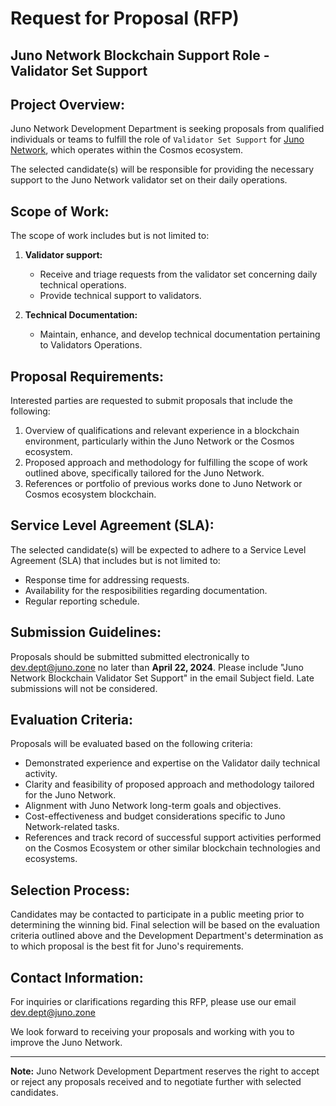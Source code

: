 # Request for Proposal (RFP)

## Juno Network Blockchain Support Role - Validator Set Support

## Project Overview:

Juno Network Development Department is seeking proposals from qualified individuals or teams to fulfill the role of `Validator Set Support` for [Juno Network](https://junonetwork.io), which operates within the Cosmos ecosystem.

The selected candidate(s) will be responsible for providing the necessary support to the Juno Network validator set on their daily operations.

## Scope of Work:

The scope of work includes but is not limited to:

1. **Validator support:**

   - Receive and triage requests from the validator set concerning daily technical operations.
   - Provide technical support to validators.

2. **Technical Documentation:**
   - Maintain, enhance, and develop technical documentation pertaining to Validators Operations.

## Proposal Requirements:

Interested parties are requested to submit proposals that include the following:

1. Overview of qualifications and relevant experience in a blockchain environment, particularly within the Juno Network or the Cosmos ecosystem.
2. Proposed approach and methodology for fulfilling the scope of work outlined above, specifically tailored for the Juno Network.
3. References or portfolio of previous works done to Juno Network or Cosmos ecosystem blockchain.

## Service Level Agreement (SLA):

The selected candidate(s) will be expected to adhere to a Service Level Agreement (SLA) that includes but is not limited to:

- Response time for addressing requests.
- Availability for the resposibilities regarding documentation.
- Regular reporting schedule.

## Submission Guidelines:

Proposals should be submitted submitted electronically to [dev.dept@juno.zone](mailto:dev.dept@juno.zone) no later than **April 22, 2024**. Please include "Juno Network Blockchain Validator Set Support" in the email Subject field. Late submissions will not be considered.

## Evaluation Criteria:

Proposals will be evaluated based on the following criteria:

- Demonstrated experience and expertise on the Validator daily technical activity.
- Clarity and feasibility of proposed approach and methodology tailored for the Juno Network.
- Alignment with Juno Network long-term goals and objectives.
- Cost-effectiveness and budget considerations specific to Juno Network-related tasks.
- References and track record of successful support activities performed on the Cosmos Ecosystem or other similar blockchain technologies and ecosystems.

## Selection Process:

Candidates may be contacted to participate in a public meeting prior to determining the winning bid. Final selection will be based on the evaluation criteria outlined above and the Development Department's determination as to which proposal is the best fit for Juno's requirements.

## Contact Information:

For inquiries or clarifications regarding this RFP, please use our email [dev.dept@juno.zone](mailto:dev.dept@juno.zone)

We look forward to receiving your proposals and working with you to improve the Juno Network.

---

**Note:** Juno Network Development Department reserves the right to accept or reject any proposals received and to negotiate further with selected candidates.
